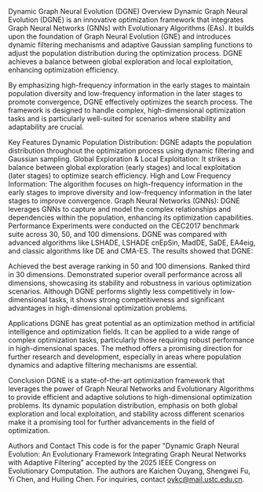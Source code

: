 Dynamic Graph Neural Evolution (DGNE)
Overview
Dynamic Graph Neural Evolution (DGNE) is an innovative optimization framework that integrates Graph Neural Networks (GNNs) with Evolutionary Algorithms (EAs). It builds upon the foundation of Graph Neural Evolution (GNE) and introduces dynamic filtering mechanisms and adaptive Gaussian sampling functions to adjust the population distribution during the optimization process. DGNE achieves a balance between global exploration and local exploitation, enhancing optimization efficiency.

By emphasizing high-frequency information in the early stages to maintain population diversity and low-frequency information in the later stages to promote convergence, DGNE effectively optimizes the search process. The framework is designed to handle complex, high-dimensional optimization tasks and is particularly well-suited for scenarios where stability and adaptability are crucial.

Key Features
Dynamic Population Distribution: DGNE adapts the population distribution throughout the optimization process using dynamic filtering and Gaussian sampling.
Global Exploration & Local Exploitation: It strikes a balance between global exploration (early stages) and local exploitation (later stages) to optimize search efficiency.
High and Low Frequency Information: The algorithm focuses on high-frequency information in the early stages to improve diversity and low-frequency information in the later stages to improve convergence.
Graph Neural Networks (GNNs): DGNE leverages GNNs to capture and model the complex relationships and dependencies within the population, enhancing its optimization capabilities.
Performance
Experiments were conducted on the CEC2017 benchmark suite across 30, 50, and 100 dimensions. DGNE was compared with advanced algorithms like LSHADE, LSHADE cnEpSin, MadDE, SaDE, EA4eig, and classic algorithms like DE and CMA-ES. The results showed that DGNE:

Achieved the best average ranking in 50 and 100 dimensions.
Ranked third in 30 dimensions.
Demonstrated superior overall performance across all dimensions, showcasing its stability and robustness in various optimization scenarios.
Although DGNE performs slightly less competitively in low-dimensional tasks, it shows strong competitiveness and significant advantages in high-dimensional optimization problems.

Applications
DGNE has great potential as an optimization method in artificial intelligence and optimization fields. It can be applied to a wide range of complex optimization tasks, particularly those requiring robust performance in high-dimensional spaces. The method offers a promising direction for further research and development, especially in areas where population dynamics and adaptive filtering mechanisms are essential.

Conclusion
DGNE is a state-of-the-art optimization framework that leverages the power of Graph Neural Networks and Evolutionary Algorithms to provide efficient and adaptive solutions to high-dimensional optimization problems. Its dynamic population distribution, emphasis on both global exploration and local exploitation, and stability across different scenarios make it a promising tool for further advancements in the field of optimization.

Authors and Contact
This code is for the paper "Dynamic Graph Neural Evolution: An Evolutionary Framework Integrating Graph Neural Networks with Adaptive Filtering" accepted by the 2025 IEEE Congress on Evolutionary Computation. The authors are Kaichen Ouyang, Shengwei Fu, Yi Chen, and Huiling Chen. For inquiries, contact oykc@mail.ustc.edu.cn.
